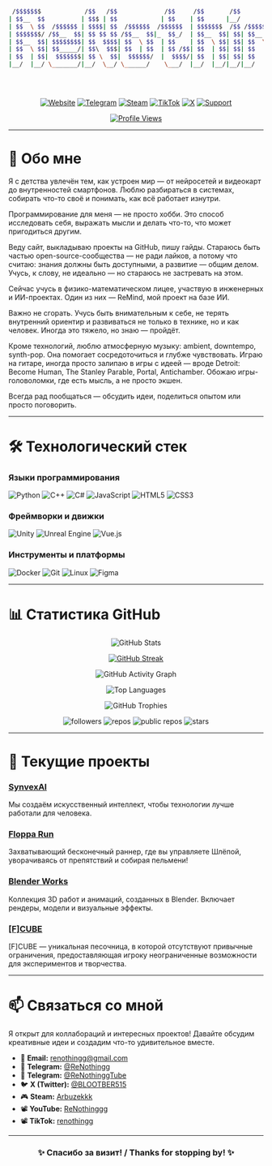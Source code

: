 <div align="center">

```bash

 /$$$$$$$            /$$   /$$             /$$     /$$       /$$                              
| $$__  $$          | $$$ | $$            | $$    | $$      |__/                              
| $$  \ $$  /$$$$$$ | $$$$| $$  /$$$$$$  /$$$$$$  | $$$$$$$  /$$ /$$$$$$$   /$$$$$$   /$$$$$$ 
| $$$$$$$/ /$$__  $$| $$ $$ $$ /$$__  $$|_  $$_/  | $$__  $$| $$| $$__  $$ /$$__  $$ /$$__  $$
| $$__  $$| $$$$$$$$| $$  $$$$| $$  \ $$  | $$    | $$  \ $$| $$| $$  \ $$| $$  \ $$| $$  \ $$
| $$  \ $$| $$_____/| $$\  $$$| $$  | $$  | $$ /$$| $$  | $$| $$| $$  | $$| $$  | $$| $$  | $$
| $$  | $$|  $$$$$$$| $$ \  $$|  $$$$$$/  |  $$$$/| $$  | $$| $$| $$  | $$|  $$$$$$$|  $$$$$$$
|__/  |__/ \_______/|__/  \__/ \______/    \___/  |__/  |__/|__/|__/  |__/ \____  $$ \____  $$
                                                                           /$$  \ $$ /$$  \ $$
                                                                          |  $$$$$$/|  $$$$$$/
                                                                           \______/  \______/ 
```


[![Website](https://img.shields.io/badge/🌐_Website-00ff00?style=for-the-badge&logo=globe&logoColor=black)](https://renothingg.github.io/ReNothingg/)
[![Telegram](https://img.shields.io/badge/💬_Telegram-0088CC?style=for-the-badge&logo=telegram&logoColor=white)](https://t.me/ReNothingg)
[![Steam](https://img.shields.io/badge/🎮_Steam-181B21?style=for-the-badge&logo=steam&logoColor=white)](https://steamcommunity.com/id/Arbuzekkk)
[![TikTok](https://img.shields.io/badge/📱_TikTok-000000?style=for-the-badge&logo=tiktok&logoColor=white)](https://www.tiktok.com/@renothingg)
[![X](https://img.shields.io/badge/🐦_X_(Twitter)-000000?style=for-the-badge&logo=x&logoColor=white)](https://x.com/BLOOTBER515)
[![Support](https://img.shields.io/badge/💝_Support-FF5C00?style=for-the-badge&logo=heart&logoColor=white)](https://boosty.to/blootber)

[![Profile Views](https://count.getloli.com/get/@renothingg?theme=rule34)](https://github.com/renothingg)

</div>

---

# 🎯 Обо мне
<p>Я с детства увлечён тем, как устроен мир — от нейросетей и видеокарт до внутренностей смартфонов. Люблю разбираться в системах, собирать что-то своё и понимать, как всё работает изнутри.</p>
              <p>Программирование для меня — не просто хобби. Это способ исследовать себя, выражать мысли и делать что-то, что может пригодиться другим.</p>
              <p>Веду сайт, выкладываю проекты на GitHub, пишу гайды. Стараюсь быть частью open-source-сообщества — не ради лайков, а потому что считаю: знания должны быть доступными, а развитие — общим делом. Учусь, к слову, не идеально — но стараюсь не застревать на этом.</p>
              <p>Сейчас учусь в физико-математическом лицее, участвую в инженерных и ИИ-проектах. Один из них — ReMind, мой проект на базе ИИ.</p>
              <p>Важно не сгорать. Учусь быть внимательным к себе, не терять внутренний ориентир и развиваться не только в технике, но и как человек. Иногда это тяжело, но знаю — пройдёт.</p>
              <p>Кроме технологий, люблю атмосферную музыку: ambient, downtempo, synth-pop. Она помогает сосредоточиться и глубже чувствовать. Играю на гитаре, иногда просто залипаю в игры с идеей — вроде Detroit: Become Human, The Stanley Parable, Portal, Antichamber. Обожаю игры-головоломки, где есть мысль, а не просто экшен.</p>
              <p>Всегда рад пообщаться — обсудить идеи, поделиться опытом или просто поговорить.</p>
              
---

# 🛠️ Технологический стек

### Языки программирования
![Python](https://img.shields.io/badge/Python-3776AB?style=for-the-badge&logo=python&logoColor=white)
![C++](https://img.shields.io/badge/C++-00599C?style=for-the-badge&logo=c%2B%2B&logoColor=white)
![C#](https://img.shields.io/badge/C%23-239120?style=for-the-badge&logo=c-sharp&logoColor=white)
![JavaScript](https://img.shields.io/badge/JavaScript-F7DF1E?style=for-the-badge&logo=javascript&logoColor=black)
![HTML5](https://img.shields.io/badge/HTML5-E34F26?style=for-the-badge&logo=html5&logoColor=white)
![CSS3](https://img.shields.io/badge/CSS3-1572B6?style=for-the-badge&logo=css3&logoColor=white)

### Фреймворки и движки
![Unity](https://img.shields.io/badge/Unity-000000?style=for-the-badge&logo=unity&logoColor=white)
![Unreal Engine](https://img.shields.io/badge/Unreal_Engine-0E1128?style=for-the-badge&logo=unreal-engine&logoColor=white)
![Vue.js](https://img.shields.io/badge/Vue.js-4FC08D?style=for-the-badge&logo=vue.js&logoColor=white)

### Инструменты и платформы
![Docker](https://img.shields.io/badge/Docker-2496ED?style=for-the-badge&logo=docker&logoColor=white)
![Git](https://img.shields.io/badge/Git-F05032?style=for-the-badge&logo=git&logoColor=white)
![Linux](https://img.shields.io/badge/Linux-FCC624?style=for-the-badge&logo=linux&logoColor=black)
![Figma](https://img.shields.io/badge/Figma-F24E1E?style=for-the-badge&logo=figma&logoColor=white)

---

# 📊 Статистика GitHub

<div align="center">

![GitHub Stats](https://github-readme-stats.vercel.app/api?username=renothingg&show_icons=true&count_private=true&include_all_commits=true&hide=contribs&theme=dark&bg_color=0d1117&title_color=00ff00&icon_color=00ff00&text_color=ffffff&hide_border=true)

[![GitHub Streak](https://streak-stats.demolab.com?user=renothingg&theme=hacker&border_radius=14&locale=ru&card_width=440&card_height=220)](https://git.io/streak-stats)

![GitHub Activity Graph](https://github-readme-activity-graph.vercel.app/graph?username=renothingg&bg_color=0d1117&color=00ff00&line=00ff00&point=00ff00&area=true&area_color=0a0a0a&radius=8&hide_border=true)

![Top Languages](https://github-readme-stats.vercel.app/api/top-langs/?username=renothingg&layout=compact&langs_count=8&theme=dark&hide_border=true&bg_color=0d1117&title_color=00ff00&text_color=ffffff&icon_color=00ff00)

![GitHub Trophies](https://github-profile-trophy.vercel.app/?username=renothingg&theme=dark&no-bg=true&no-frame=true&margin-w=10&margin-h=10&title=MultiLanguage,Repositories,Stars,Commits,Issues,PullRequest)

<img alt="followers" src="https://img.shields.io/github/followers/renothingg?label=Followers&logo=github&style=for-the-badge&color=00ff00&logoColor=0d1117">
<img alt="repos" src="https://img.shields.io/github/repo-size/renothingg/ReMind?label=Repo+size&style=for-the-badge&color=00ff00&logo=repo">
<img alt="public repos" src="https://img.shields.io/github/search/renothingg?label=Public+repos&query=repo&style=for-the-badge&color=00ff00">
<img alt="stars" src="https://img.shields.io/github/stars/renothingg?style=for-the-badge&color=00ff00">

</div>

---

# 🎯 Текущие проекты

### [SynvexAI](https://synvexai.github.io/SynvexAI/)
Мы создаём искусственный интеллект, чтобы технологии лучше работали для человека.

### [Floppa Run](https://renothingg.github.io/ReNothingg/FloppaRun/index.html)
Захватывающий бесконечный раннер, где вы управляете Шлёпой, уворачиваясь от препятствий и собирая пельмени!

### [Blender Works](https://renothingg.github.io/ReNothingg/Blender/index.html)
Коллекция 3D работ и анимаций, созданных в Blender. Включает рендеры, модели и визуальные эффекты.

### [[F]CUBE](https://renothingg.github.io/ReNothingg/FCube/index.html)
[F]CUBE — уникальная песочница, в которой отсутствуют привычные ограничения, предоставляющая игроку неограниченные возможности для экспериментов и творчества.

---

# 📫 Связаться со мной

Я открыт для коллабораций и интересных проектов! Давайте обсудим креативные идеи и создадим что-то удивительное вместе.

- 📧 **Email:** renothingg@gmail.com
- 💬 **Telegram:** [@ReNothingg](https://t.me/ReNothingg)
- 💬 **Telegram:** [@ReNothinggTube](https://t.me/ReNothinggTube)
- 🐦 **X (Twitter):** [@BLOOTBER515](https://x.com/BLOOTBER515)
- 🎮 **Steam:** [Arbuzekkk](https://steamcommunity.com/id/Arbuzekkk)
- 📽️ **YouTube:** [ReNothinggg](https://www.youtube.com/@ReNothinggg)
- 📽️ **TikTok:** [renothingg](https://www.tiktok.com/@renothingg)

---


<div align="center">

### ✨ **Спасибо за визит! / Thanks for stopping by!** ✨
</div>
